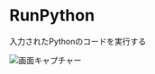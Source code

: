 # RunPython
入力されたPythonのコードを実行する

![画面キャプチャー](https://github.com/kenjinote/RunPython/wiki/preview.png "画面キャプチャー")
